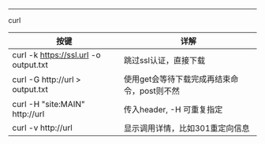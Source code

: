 



----

curl

| 按键                                  | 详解                                        |
| ------------------------------------- | ------------------------------------------- |
| curl -k https://ssl.url -o output.txt | 跳过ssl认证，直接下载                       |
| curl -G http://url > output.txt       | 使用get会等待下载完成再结束命令，post则不然 |
| curl -H "site:MAIN" http://url        | 传入header, -H 可重复指定                   |
| curl -v http://url                    | 显示调用详情，比如301重定向信息             |

